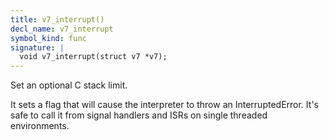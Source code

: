 ```yaml
---
title: v7_interrupt()
decl_name: v7_interrupt
symbol_kind: func
signature: |
  void v7_interrupt(struct v7 *v7);
---
```


Set an optional C stack limit.

It sets a flag that will cause the interpreter
to throw an InterruptedError.
It's safe to call it from signal handlers and ISRs
on single threaded environments. 

